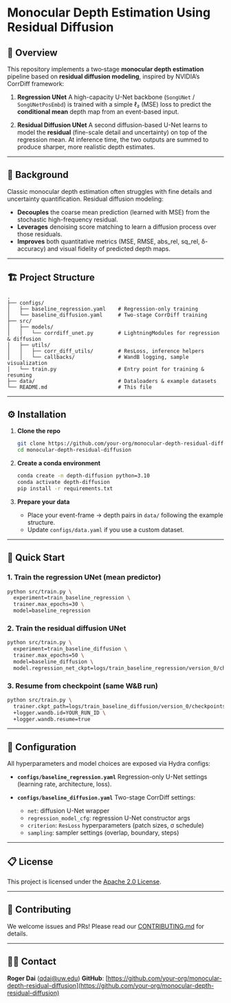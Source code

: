 # Monocular Depth Estimation Using Residual Diffusion

## 🚀 Overview

This repository implements a two‐stage **monocular depth estimation** pipeline based on **residual diffusion modeling**, inspired by NVIDIA’s CorrDiff framework:

1. **Regression UNet**
   A high-capacity U-Net backbone (`SongUNet` / `SongUNetPosEmbd`) is trained with a simple ℓ₂ (MSE) loss to predict the **conditional mean** depth map from an event-based input.

2. **Residual Diffusion UNet**
   A second diffusion-based U-Net learns to model the **residual** (fine-scale detail and uncertainty) on top of the regression mean. At inference time, the two outputs are summed to produce sharper, more realistic depth estimates.

---

## 📖 Background

Classic monocular depth estimation often struggles with fine details and uncertainty quantification. Residual diffusion modeling:

* **Decouples** the coarse mean prediction (learned with MSE) from the stochastic high-frequency residual.
* **Leverages** denoising score matching to learn a diffusion process over those residuals.
* **Improves** both quantitative metrics (MSE, RMSE, abs\_rel, sq\_rel, δ-accuracy) and visual fidelity of predicted depth maps.

---

## 🏗️ Project Structure

```text
.
├── configs/
│   ├── baseline_regression.yaml    # Regression-only training
│   └── baseline_diffusion.yaml     # Two-stage CorrDiff training
├── src/
│   ├── models/
│   │   └── corrdiff_unet.py        # LightningModules for regression & diffusion
│   ├── utils/
│   │   ├── corr_diff_utils/        # ResLoss, inference helpers
│   │   └── callbacks/              # WandB logging, sample visualization
│   └── train.py                    # Entry point for training & resuming
├── data/                           # Dataloaders & example datasets
└── README.md                       # This file
```

---

## ⚙️ Installation

1. **Clone the repo**

   ```bash
   git clone https://github.com/your-org/monocular-depth-residual-diffusion.git
   cd monocular-depth-residual-diffusion
   ```

2. **Create a conda environment**

   ```bash
   conda create -n depth-diffusion python=3.10
   conda activate depth-diffusion
   pip install -r requirements.txt
   ```

3. **Prepare your data**

   * Place your event-frame → depth pairs in `data/` following the example structure.
   * Update `configs/data.yaml` if you use a custom dataset.

---

## 🚄 Quick Start

### 1. Train the regression UNet (mean predictor)

```bash
python src/train.py \
  experiment=train_baseline_regression \
  trainer.max_epochs=30 \
  model=baseline_regression
```

### 2. Train the residual diffusion UNet

```bash
python src/train.py \
  experiment=train_baseline_diffusion \
  trainer.max_epochs=50 \
  model=baseline_diffusion \
  model.regression_net_ckpt=logs/train_baseline_regression/version_0/checkpoints/last.ckpt
```

### 3. Resume from checkpoint (same W\&B run)

```bash
python src/train.py \
  trainer.ckpt_path=logs/train_baseline_diffusion/version_0/checkpoints/last.ckpt \
  +logger.wandb.id=YOUR_RUN_ID \
  +logger.wandb.resume=true
```

---

## 🔧 Configuration

All hyperparameters and model choices are exposed via Hydra configs:

* **`configs/baseline_regression.yaml`**
  Regression-only U-Net settings (learning rate, architecture, loss).

* **`configs/baseline_diffusion.yaml`**
  Two-stage CorrDiff settings:

  * `net`: diffusion U-Net wrapper
  * `regression_model_cfg`: regression U-Net constructor args
  * `criterion`: `ResLoss` hyperparameters (patch sizes, σ schedule)
  * `sampling`: sampler settings (overlap, boundary, steps)

---

## 📋 License

This project is licensed under the [Apache 2.0 License](LICENSE).

---

## 🤝 Contributing

We welcome issues and PRs! Please read our [CONTRIBUTING.md](CONTRIBUTING.md) for details.

---

## 🧑‍💻 Contact

**Roger Dai** ([qdai@uw.edu](mailto:qdai@uw.edu))
**GitHub**: [https://github.com/your-org/monocular-depth-residual-diffusion](https://github.com/your-org/monocular-depth-residual-diffusion)
